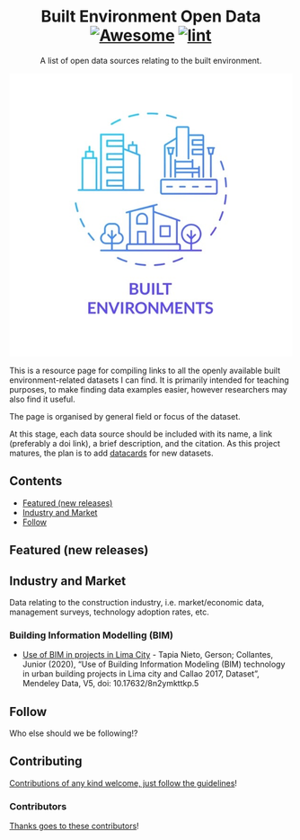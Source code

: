 <div align="center">

<!-- title -->

<!--lint ignore no-dead-urls-->

# Built Environment Open Data [![Awesome](https://awesome.re/badge.svg)](https://awesome.re) [![lint](https://github.com/MitchellAcoustics/open-built-env-data/actions/workflows/lint.yaml/badge.svg)](https://github.com/MitchellAcoustics/open-built-env-data/actions/workflows/lint.yaml)

<!-- subtitle -->

A list of open data sources relating to the built environment.

<!-- image -->

<a href="" target="_blank" rel="noopener noreferrer">
  <img src="built-envs-icon.jpg" />
</a>

</div>

<!-- description -->

This is a resource page for compiling links to all the openly available built environment-related datasets I can find. It is primarily intended for teaching purposes, to make finding data examples easier, however researchers may also find it useful.

The page is organised by general field or focus of the dataset. 

At this stage, each data source should be included with its name, a link (preferably a doi link), a brief description, and the citation. As this project matures, the plan is to add [datacards](https://research.google/blog/the-data-cards-playbook-a-toolkit-for-transparency-in-dataset-documentation/) for new datasets.

<!-- TOC -->

## Contents

- [Featured (new releases)](#featured-new-releases)
- [Industry and Market](#industry-and-market)
- [Follow](#follow)

<!-- CONTENT -->

## Featured (new releases)

## Industry and Market

Data relating to the construction industry, i.e. market/economic data, management surveys, technology adoption rates, etc.

### Building Information Modelling (BIM)

- [Use of BIM in projects in Lima City](http://doi.org/10.17632/8n2ymkttkp.5) - Tapia Nieto, Gerson; Collantes, Junior (2020), “Use of Building Information Modeling (BIM) technology in urban building projects in Lima city and Callao 2017, Dataset”, Mendeley Data, V5, doi: 10.17632/8n2ymkttkp.5

<!-- END CONTENT -->

## Follow

<!-- list people worth following on social sites (Twitter, LinkedIn, GitHub, YouTube etc.) -->

Who else should we be following!?

## Contributing

[Contributions of any kind welcome, just follow the guidelines](contributing.md)!

### Contributors

[Thanks goes to these contributors](https://github.com/MitchellAcoustics/open-built-env-data/graphs/contributors)!
